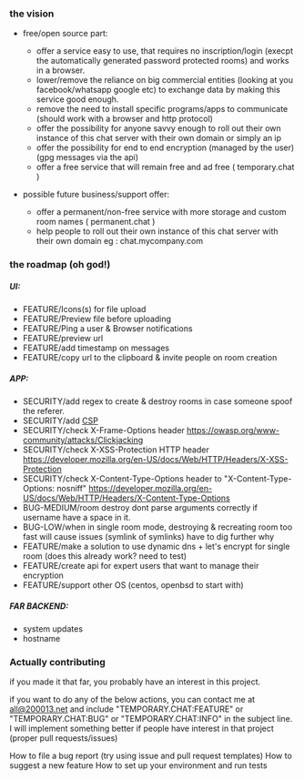 ### the vision

- free/open source part:
  - offer a service easy to use, that requires no inscription/login (execpt the automatically generated password protected rooms) and works in a browser.
  - lower/remove the reliance on  big commercial entities (looking at you facebook/whatsapp google etc) to exchange data by making this service good enough.
  - remove the need to install specific programs/apps to communicate (should work with a browser and http protocol) 
  - offer the possibility for anyone savvy enough to roll out their own instance of this chat server with their own domain or simply an ip
  - offer the possibility for end to end encryption (managed by the user) (gpg messages via the api)
  - offer a free service that will remain free and ad free ( temporary.chat )

- possible future business/support offer:
  - offer a permanent/non-free service with more storage and custom room names ( permanent.chat )
  - help people to roll out their own instance of this chat server with their own domain eg : chat.mycompany.com

### the roadmap (oh god!)

##### UI:
- FEATURE/Icons(s) for file upload
- FEATURE/Preview file before uploading
- FEATURE/Ping a user & Browser notifications
- FEATURE/preview url 
- FEATURE/add timestamp on messages
- FEATURE/copy url to the clipboard & invite people on room creation
##### APP:
- SECURITY/add regex to create & destroy rooms in case someone spoof the referer. 
- SECURITY/add [CSP](https://developer.mozilla.org/en-US/docs/Web/HTTP/CSP)
- SECURITY/check X-Frame-Options header https://owasp.org/www-community/attacks/Clickjacking
- SECURITY/check X-XSS-Protection HTTP header https://developer.mozilla.org/en-US/docs/Web/HTTP/Headers/X-XSS-Protection
- SECURITY/check X-Content-Type-Options header to "X-Content-Type-Options: nosniff" https://developer.mozilla.org/en-US/docs/Web/HTTP/Headers/X-Content-Type-Options 
- BUG-MEDIUM/room destroy dont parse arguments correctly if username have a space in it.
- BUG-LOW/when in single room mode, destroying & recreating room too fast will cause issues (symlink of symlinks) have to dig further why 
- FEATURE/make a solution to use dynamic dns + let's encrypt for single room (does this already work? need to test) 
- FEATURE/create api for expert users that want to manage their encryption
- FEATURE/support other OS (centos, openbsd to start with)
##### FAR BACKEND:
- system updates
- hostname


### Actually contributing

if you made it that far, you probably have an interest in this project.

if you want to do any of the below actions, you can contact me at <all@200013.net> and include "TEMPORARY.CHAT:FEATURE" or "TEMPORARY.CHAT:BUG" or "TEMPORARY.CHAT:INFO" in the subject line. I will implement something better if people have interest in that project (proper pull requests/issues)

How to file a bug report (try using issue and pull request templates)
How to suggest a new feature
How to set up your environment and run tests
